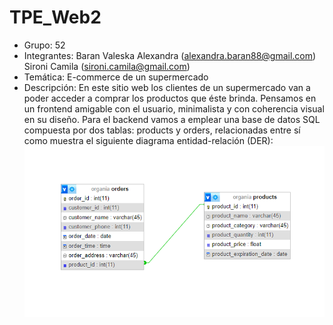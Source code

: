 # TPE_Web2
- Grupo: 52
- Integrantes: Baran Valeska Alexandra (alexandra.baran88@gmail.com)
               Sironi Camila (sironi.camila@gmail.com)
- Temática: E-commerce de un supermercado
- Descripción: En este sitio web los clientes de un supermercado van a poder acceder a comprar los productos que éste brinda. Pensamos en un frontend amigable con el usuario, minimalista y con coherencia visual en su diseño.
Para el backend vamos a emplear una base de datos SQL compuesta por dos tablas: products y orders, relacionadas entre sí como muestra el siguiente diagrama entidad-relación (DER):
  ![DER TPE WEB](https://github.com/alexandrabaran/TPE_Web2/blob/main/DER_Organia.png)
